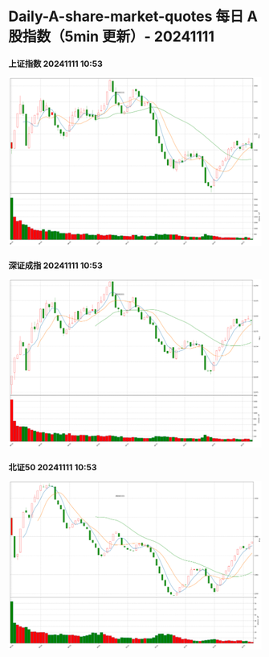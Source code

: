 
# Daily-A-share-market-quotes 每日 A 股指数（5min 更新）- 20241111

### 上证指数 20241111 10:53
![](./fig/2024/11/20241111-sh000001.png)

### 深证成指 20241111 10:53
![](./fig/2024/11/20241111-sz399001.png)

### 北证50 20241111 10:53
![](./fig/2024/11/20241111-bj899050.png)
